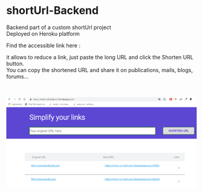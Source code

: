 # shortUrl-Backend

Backend part of a custom shortUrl project  
Deployed on Heroku platform   

Find the accessible link here :   

it allows to reduce a link, just paste the long URL and click the Shorten URL button.    
You can copy the shortened URL and share it on publications, mails, blogs, forums...

</br> 

![](short_url.PNG)
